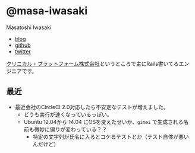 # @masa-iwasaki

Masatoshi Iwasaki

- [blog](http://blog.sleeprand1year.net/)
- [github](https://github.com/masa-iwasaki)
- [twitter](https://twitter.com/masa_iwasaki)


[クリニカル・プラットフォーム株式会社](https://clinical-platform.com/)というところで主にRails書いてるエンジニアです。

## 最近

- 最近会社のCircleCI 2.0対応したら不安定なテストが増えました。
  - どうも実行が速くなっているっぽい。
  - Ubuntu 12.04から 14.04 にOSを変えたせいか、`gimei` で生成される名前も微妙に偏りが変わっている？？
    - 特定の文字列が氏名に入るとコケるテストとか（テスト自体が悪いんだけど）
